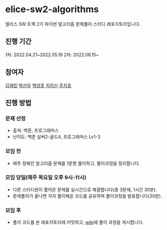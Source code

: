 # elice-sw2-algorithms
엘리스 SW 트랙 2기 파이썬 알고리즘 문제풀이 스터디 레포지토리입니다.

## 진행 기간
1차: 2022.04.21~2022.05.19
2차: 2022.06.15~

## 참여자

[김재민](https://github.com/cyberjam)
[박선우](https://github.com/Sunny-W-Park)
[백성호](https://github.com/shbaek1997)
[지의신](https://github.com/usgeeus)
[주지호]()

## 진행 방법

### 문제 선정

* 출처: 백준, 프로그래머스
* 난이도: 백준 실버2-골드4, 프로그래머스 Lv1-3

### 모임 전
* 매주 정해진 알고리즘 문제를 1문항 풀이하고, 풀이과정을 정리합니다.

### 모임 당일(매주 목요일 오후 9시-11시)
* 다른 스터디원이 풀어온 문제를 실시간으로 해결합니다(총 3문제, 1시간 30분).
* 문제풀이가 끝나면 각자 풀이해온 코드를 공유하며 풀이과정을 발표합니다(30분).

### 모임 후
* 풀이 코드를 본 레포지토리에 커밋하고, [wiki](https://github.com/Sunny-W-Park/elice-sw2-algorithms/wiki)에 풀이 과정을 게시합니다.
